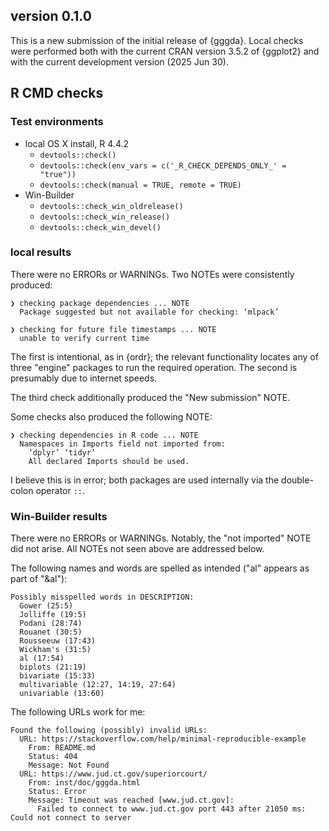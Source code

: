 ## version 0.1.0

This is a new submission of the initial release of {gggda}.
Local checks were performed both with the current CRAN version 3.5.2 of {ggplot2} and with the current development version (2025 Jun 30).

## R CMD checks

### Test environments

* local OS X install, R 4.4.2
  * `devtools::check()`
  * `devtools::check(env_vars = c('_R_CHECK_DEPENDS_ONLY_' = "true"))`
  * `devtools::check(manual = TRUE, remote = TRUE)`
* Win-Builder
  * `devtools::check_win_oldrelease()`
  * `devtools::check_win_release()`
  * `devtools::check_win_devel()`

### local results

There were no ERRORs or WARNINGs.
Two NOTEs were consistently produced:

```
❯ checking package dependencies ... NOTE
  Package suggested but not available for checking: ‘mlpack’

❯ checking for future file timestamps ... NOTE
  unable to verify current time
```

The first is intentional, as in {ordr}; the relevant functionality locates any of three "engine" packages to run the required operation.
The second is presumably due to internet speeds.

The third check additionally produced the "New submission" NOTE.

Some checks also produced the following NOTE:

```
❯ checking dependencies in R code ... NOTE
  Namespaces in Imports field not imported from:
    ‘dplyr’ ‘tidyr’
    All declared Imports should be used.
```

I believe this is in error; both packages are used internally via the double-colon operator `::`.

### Win-Builder results

There were no ERRORs or WARNINGs.
Notably, the "not imported" NOTE did not arise.
All NOTEs not seen above are addressed below.

The following names and words are spelled as intended ("al" appears as part of "&al"):

```
Possibly misspelled words in DESCRIPTION:
  Gower (25:5)
  Jolliffe (19:5)
  Podani (28:74)
  Rouanet (30:5)
  Rousseeuw (17:43)
  Wickham's (31:5)
  al (17:54)
  biplots (21:19)
  bivariate (15:33)
  multivariable (12:27, 14:19, 27:64)
  univariable (13:60)
```

The following URLs work for me:

```
Found the following (possibly) invalid URLs:
  URL: https://stackoverflow.com/help/minimal-reproducible-example
    From: README.md
    Status: 404
    Message: Not Found
  URL: https://www.jud.ct.gov/superiorcourt/
    From: inst/doc/gggda.html
    Status: Error
    Message: Timeout was reached [www.jud.ct.gov]:
      Failed to connect to www.jud.ct.gov port 443 after 21050 ms: Could not connect to server
```
